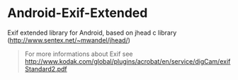 Android-Exif-Extended
=====================

Exif extended library for Android, based on jhead c library (http://www.sentex.net/~mwandel/jhead/)

> For more informations about Exif see http://www.kodak.com/global/plugins/acrobat/en/service/digCam/exifStandard2.pdf
